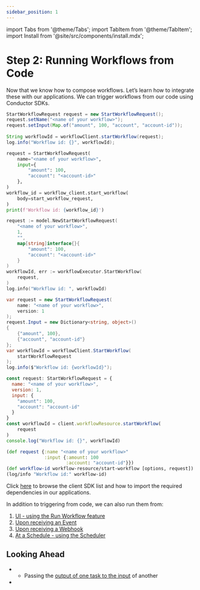 ```yaml
---
sidebar_position: 1
---
```

import Tabs from '@theme/Tabs';
import TabItem from '@theme/TabItem';
import Install from '@site/src/components/install.mdx';


# Step 2: Running Workflows from Code

Now that we know how to compose workflows. Let’s learn how to integrate these with our applications. We can trigger workflows from our code using Conductor SDKs.

<Tabs>
<TabItem value="Java" label="Java">

```java 
StartWorkflowRequest request = new StartWorkflowRequest();
request.setName("<name of your workflow>");
request.setInput(Map.of("amount", 100, "account", "account-id"));
    
String workflowId = workflowClient.startWorkflow(request);
log.info("Workflow id: {}", workflowId);
```

</TabItem>
<TabItem value="Python" label="Python">

```python
request = StartWorkflowRequest(
    name="<name of your workflow>", 
    input={
        "amount": 100, 
        "account": "<account-id>"
    },
)
workflow_id = workflow_client.start_workflow(
    body=start_workflow_request,
)
print(f'Workflow id: {workflow_id}')
```

</TabItem>
<TabItem value="Golang" label="Golang">

```go
request := model.NewStartWorkflowRequest(
    "<name of your workflow>",
    1,
    "",
    map[string]interface{}{
        "amount": 100, 
        "account": "<account-id>"
    }
)
workflowId, err := workflowExecutor.StartWorkflow(
    request,
)
log.info("Workflow id: ", workflowId)
```

</TabItem>
<TabItem value="CSharp" label="CSharp">

```csharp
var request = new StartWorkflowRequest(
    name: "<name of your workflow>",
    version: 1
);
request.Input = new Dictionary<string, object>()
{
    {"amount", 100},
    {"account", "account-id"}
};
var workflowId = workflowClient.StartWorkflow(
    startWorkflowRequest
);
log.info($"Workflow id: {workflowId}");
```

</TabItem>
<TabItem value="Javascript" label="Javascript">

```javascript
const request: StartWorkflowRequest = {
  name: "<name of your workflow>",
  version: 1,
  input: {
    "amount": 100,
    "account": "account-id"
  }
}
const workflowId = client.workflowResource.startWorkflow(
    request
)
console.log("Workflow id: {}", workflowId)
```

</TabItem>
<TabItem value="Clojure" label="Clojure">

```clojure
(def request {:name "<name of your workflow>"
              :input {:amount: 100
                      :account: "account-id"}})
(def workflow-id workflow-resource/start-workflow [options, request])
(log/info "Workflow id:" workflow-id)
```

</TabItem>
</Tabs>

Click [here](./conductor-clients) to browse the client SDK list and how to import the required dependencies in our applications.

In addition to triggering from code, we can also run them from:

1. [UI - using the Run Workflow feature](/content/videos/run-workflow)
2. [Upon receiving an Event](/content/reference-docs/system-tasks/event)
3. [Upon receiving a Webhook](/content/reference-docs/system-tasks/webhook)
4. [At a Schedule - using the Scheduler](/content/guides/scheduling-workflows)

## Looking Ahead

* - Passing the [output of one task to the input](/content/guides/passing-data-task-to-task) of another
* 
